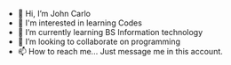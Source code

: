 - 👋 Hi, I’m John Carlo 
- 👀 I'm interested in learning Codes
- 🌱 I’m currently learning BS Information technology
- 💞️ I’m looking to collaborate on programming
- 📫 How to reach me... Just message me in this account.

<!---
Karltzy24/Karltzy24 is a ✨ special ✨ repository because its `README.md` (this file) appears on your GitHub profile.
You can click the Preview link to take a look at your changes.
--->
